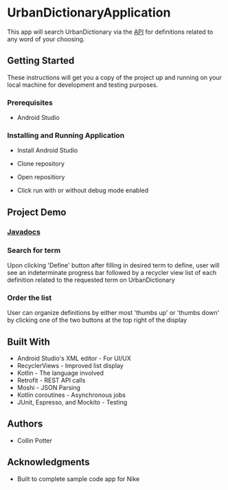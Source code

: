 # UrbanDictionaryApplication
This app will search UrbanDictionary via the [API](https://market.mashape.com/community/urban-dictionary) for definitions related to any word of your choosing. 
## Getting Started
These instructions will get you a copy of the project up and running on your local machine for development and testing purposes. 

### Prerequisites
- Android Studio

### Installing and Running Application
- Install Android Studio

- Clone repository

- Open repositiory

- Click run with or without debug mode enabled

## Project Demo
### [Javadocs](https://collin-potter.github.io/UrbanDictionaryApplication/)
### Search for term

Upon clicking 'Define' button after filling in desired term to define, user will see an indeterminate progress bar followed by a recycler view list of each definition related to the requested term on UrbanDictionary

### Order the list

User can organize definitions by either most 'thumbs up' or 'thumbs down' by clicking one of the two buttons at the top right of the display

## Built With
- Android Studio's XML editor - For UI/UX
- RecyclerViews - Improved list display
- Kotlin - The language involved
- Retrofit - REST API calls
- Moshi - JSON Parsing
- Kotlin coroutines - Asynchronous jobs
- JUnit, Espresso, and Mockito - Testing 

## Authors
- Collin Potter

## Acknowledgments
- Built to complete sample code app for Nike
